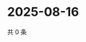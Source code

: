 # 2025-08-16

共 0 条

<!-- BEGIN ZHIHUQUESTIONS -->
<!-- 最后更新时间 Sat Aug 16 2025 06:11:28 GMT+0800 (China Standard Time) -->

<!-- END ZHIHUQUESTIONS -->
